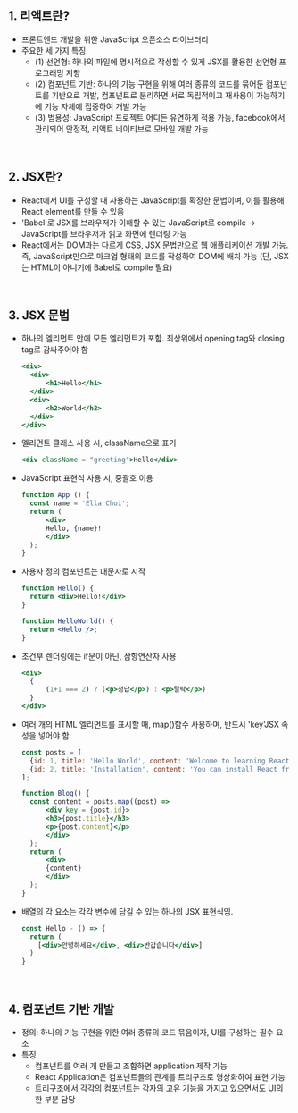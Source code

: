  ## **1. 리액트란?** ##
- 프론트엔드 개발을 위한 JavaScript 오픈소스 라이브러리
- 주요한 세 가지 특징
  - (1) 선언형: 하나의 파일에 명시적으로 작성할 수 있게 JSX를 활용한 선언형 프로그래밍 지향
  - (2) 컴포넌트 기반: 하나의 기능 구현을 위해 여러 종류의 코드를 묶어둔 컴포넌트를 기반으로 개발, 컴포넌트로 분리하면 서로 독립적이고 재사용이 가능하기에 기능 자체에 집중하여 개발 가능
  - (3) 범용성: JavaScript 프로젝트 어디든 유연하게 적용 가능, facebook에서 관리되어 안정적, 리액트 네이티브로 모바일 개발 가능

<br/>

## **2. JSX란?** ##
- React에서 UI를 구성할 때 사용하는 JavaScript를 확장한 문법이며, 이를 활용해 React element를 만들 수 있음
- 'Babel'로 JSX를 브라우저가 이해할 수 있는 JavaScript로 compile -> JavaScript를 브라우저가 읽고 화면에 렌더링 가능
- React에서는 DOM과는 다르게 CSS, JSX 문법만으로 웹 애플리케이션 개발 가능. 즉, JavaScript만으로 마크업 형태의 코드를 작성하여 DOM에 배치 가능 (단, JSX는 HTML이 아니기에 Babel로 compile 필요)

<br/>

## **3. JSX 문법** ##
- 하나의 엘리먼트 안에 모든 엘리먼트가 포함. 최상위에서 opening tag와 closing tag로 감싸주어야 함
  ```jsx
  <div>
    <div>
        <h1>Hello</h1>
    </div>
    <div>
        <h2>World</h2>
    </div>
  </div>
  ```

- 엘리먼트 클래스 사용 시, className으로 표기
  ```jsx
  <div className = "greeting">Hello</div>
  ```
 
- JavaScript 표현식 사용 시, 중괄호 이용
  ```jsx
  function App () {
    const name = 'Ella Choi';
    return (
        <div>
        Hello, {name}!
        </div>
    );
  }
  ```

- 사용자 정의 컴포넌트는 대문자로 시작
  ```jsx
  function Hello() {
    return <div>Hello!</div>
  }
  
  function HelloWorld() {
    return <Hello />;
  }
  ```

- 조건부 렌더링에는 if문이 아닌, 삼항연산자 사용
  ```jsx
  <div>
    {
        (1+1 === 2) ? (<p>정답</p>) : <p>탈락</p>)
    }
  </div>
  ```

- 여러 개의 HTML 엘리먼트를 표시할 때, map()함수 사용하며, 반드시 'key'JSX 속성을 넣어야 함.
  ```jsx
  const posts = [
    {id: 1, title: 'Hello World', content: 'Welcome to learning React!'},
    {id: 2, title: 'Installation', content: 'You can install React from npm'}
  ];

  function Blog() {
    const content = posts.map((post) =>
        <div key = {post.id}>
        <h3>{post.title}</h3>
        <p>{post.content}</p>
        </div>
    );
    return (
        <div>
        {content}
        </div>
    );
  }
  ```

- 배열의 각 요소는 각각 변수에 담길 수 있는 하나의 JSX 표현식임.
  ```jsx
  const Hello - () => {
    return (
      [<div>안녕하세요</div>, <div>반갑습니다</div>]
    )
  }
  ```
<br/>

## **4. 컴포넌트 기반 개발** ##
- 정의: 하나의 기능 구현을 위한 여러 종류의 코드 묶음이자, UI를 구성하는 필수 요소
- 특징
  - 컴포넌트를 여러 개 만들고 조합하면 application 제작 가능
  - React Application은 컴포넌트들의 관계를 트리구조로 형상화하여 표현 가능
  - 트리구조에서 각각의 컴포넌트는 각자의 고유 기능을 가지고 있으면서도 UI의 한 부분 담당
